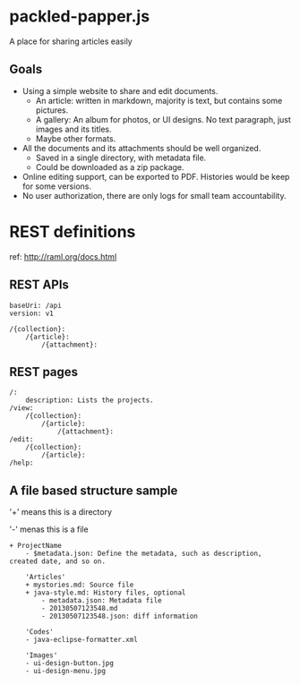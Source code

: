 packled-papper.js
=================

A place for sharing articles easily

## Goals

- Using a simple website to share and edit documents.
    - An article: written in markdown, majority is text, but contains some pictures.
    - A gallery: An album for photos, or UI designs. No text paragraph, just images and its titles.
    - Maybe other formats.
- All the documents and its attachments should be well organized.
    - Saved in a single directory, with metadata file.
    - Could be downloaded as a zip package.
- Online editing support, can be exported to PDF. Histories would be keep for some versions.
- No user authorization, there are only logs for small team accountability.

# REST definitions

ref: http://raml.org/docs.html

## REST APIs

```RAML
baseUri: /api
version: v1

/{collection}:
    /{article}:
        /{attachment}:
```

## REST pages

```
/:
    description: Lists the projects.
/view:
    /{collection}:
        /{article}:
            /{attachment}:
/edit:
    /{collection}:
        /{article}:
/help:
```

## A file based structure sample

'+' means this is a directory

'-' menas this is a file

```
+ ProjectName
    - $metadata.json: Define the metadata, such as description, created date, and so on.

    'Articles'
    + mystories.md: Source file
    + java-style.md: History files, optional
        - metadata.json: Metadata file
        - 20130507123548.md
        - 20130507123548.json: diff information
    
    'Codes'
    - java-eclipse-formatter.xml
    
    'Images'
    - ui-design-button.jpg
    - ui-design-menu.jpg
```
